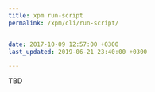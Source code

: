 ```yaml
---
title: xpm run-script
permalink: /xpm/cli/run-script/


date: 2017-10-09 12:57:00 +0300
last_updated: 2019-06-21 23:40:00 +0300

---
```


TBD
